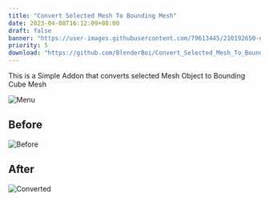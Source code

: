 ```yaml
---
title: "Convert Selected Mesh To Bounding Mesh"
date: 2023-04-08T16:12:09+08:00
draft: false
banner: "https://user-images.githubusercontent.com/79613445/210192650-dde3dba1-3a4d-418d-b983-71a071505e23.png"
priority: 5
download: "https://github.com/BlenderBoi/Convert_Selected_Mesh_To_Bounding_Mesh/releases/download/v1.0.0/Convert_Selected_Mesh_To_Bounding_Mesh-1.0.0.zip"
---
```




<!-- ![Banner](https://user-images.githubusercontent.com/79613445/210192650-dde3dba1-3a4d-418d-b983-71a071505e23.png) -->


This is a Simple Addon that converts selected Mesh Object to Bounding Cube Mesh

![Menu](https://user-images.githubusercontent.com/79613445/210192651-77f0488f-f92e-473f-a09c-b138686987e3.png)


## Before

![Before](https://user-images.githubusercontent.com/79613445/210192657-2bd18f91-d7e2-41ea-bbf6-43eb90c1f484.png)


## After

![Converted](https://user-images.githubusercontent.com/79613445/210192663-c88feb88-4652-48e2-97a2-9afd134b5e75.png)

